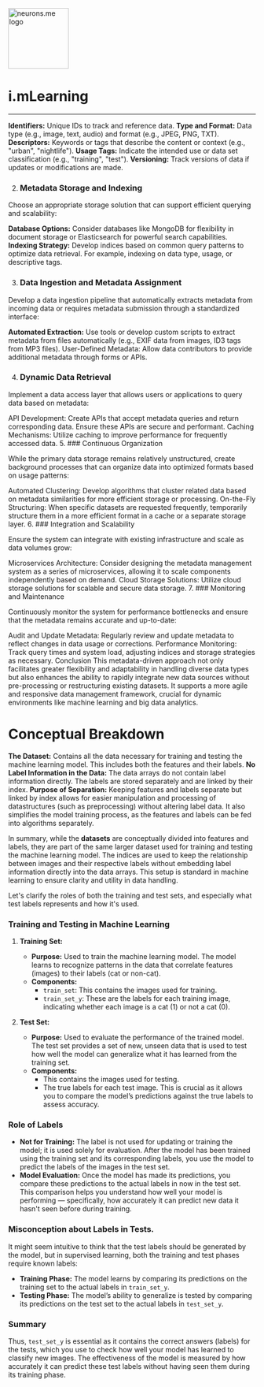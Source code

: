 <img src="https://suign.github.io/neurons.me/neurons_logo.png" alt="neurons.me logo" width="123" height="123" style="width123px; height:123px;">

# i.mLearning

-----------

**Identifiers:** Unique IDs to track and reference data.
**Type and Format:** Data type (e.g., image, text, audio) and format (e.g., JPEG, PNG, TXT).
**Descriptors:** Keywords or tags that describe the content or context (e.g., "urban", "nightlife").
**Usage Tags:** Indicate the intended use or data set classification (e.g., "training", "test").
**Versioning:** Track versions of data if updates or modifications are made.

2. ### **Metadata Storage and Indexing**

  Choose an appropriate storage solution that can support efficient querying and scalability:

**Database Options:** Consider databases like MongoDB for flexibility in document storage or Elasticsearch for powerful search capabilities.
**Indexing Strategy:** Develop indices based on common query patterns to optimize data retrieval. For example, indexing on data type, usage, or descriptive tags.

3. ### Data Ingestion and Metadata Assignment

  Develop a data ingestion pipeline that automatically extracts metadata from incoming data or requires metadata submission through a standardized interface:

**Automated Extraction:** Use tools or develop custom scripts to extract metadata from files automatically (e.g., EXIF data from images, ID3 tags from MP3 files).
User-Defined Metadata: Allow data contributors to provide additional metadata through forms or APIs.

4. ### Dynamic Data Retrieval

  Implement a data access layer that allows users or applications to query data based on metadata:

API Development: Create APIs that accept metadata queries and return corresponding data. Ensure these APIs are secure and performant.
Caching Mechanisms: Utilize caching to improve performance for frequently accessed data.
5. ### Continuous Organization

  While the primary data storage remains relatively unstructured, create background processes that can organize data into optimized formats based on usage patterns:

Automated Clustering: Develop algorithms that cluster related data based on metadata similarities for more efficient storage or processing.
On-the-Fly Structuring: When specific datasets are requested frequently, temporarily structure them in a more efficient format in a cache or a separate storage layer.
6. ### Integration and Scalability

  Ensure the system can integrate with existing infrastructure and scale as data volumes grow:

Microservices Architecture: Consider designing the metadata management system as a series of microservices, allowing it to scale components independently based on demand.
Cloud Storage Solutions: Utilize cloud storage solutions for scalable and secure data storage.
7. ### Monitoring and Maintenance

  Continuously monitor the system for performance bottlenecks and ensure that the metadata remains accurate and up-to-date:

Audit and Update Metadata: Regularly review and update metadata to reflect changes in data usage or corrections.
Performance Monitoring: Track query times and system load, adjusting indices and storage strategies as necessary.
Conclusion
This metadata-driven approach not only facilitates greater flexibility and adaptability in handling diverse data types but also enhances the ability to rapidly integrate new data sources without pre-processing or restructuring existing datasets. It supports a more agile and responsive data management framework, crucial for dynamic environments like machine learning and big data analytics.



# Conceptual Breakdown

**The Dataset:** Contains all the data necessary for training and testing the machine learning model. This includes both the features and their labels.
**No Label Information in the Data:** The data arrays do not contain label information directly. The labels are stored separately and are linked by their index.
**Purpose of Separation:** Keeping features and labels separate but linked by index allows for easier manipulation and processing of datastructures (such as preprocessing) without altering label data. It also simplifies the model training process, as the features and labels can be fed into algorithms separately.

In summary, while the **datasets** are conceptually divided into features and labels, they are part of the same larger dataset used for training and testing the machine learning model. The indices are used to keep the relationship between images and their respective labels without embedding label information directly into the data arrays. This setup is standard in machine learning to ensure clarity and utility in data handling.

Let's clarify the roles of both the training and test sets, and especially what test labels represents and how it's used.

### Training and Testing in Machine Learning

1. **Training Set:**
   - **Purpose:** Used to train the machine learning model. The model learns to recognize patterns in the data that correlate features (images) to their labels (cat or non-cat).
   - **Components:**
     - `train_set`: This contains the images used for training.
     - `train_set_y`: These are the labels for each training image, indicating whether each image is a cat (1) or not a cat (0).

2. **Test Set:**
   - **Purpose:** Used to evaluate the performance of the trained model. The test set provides a set of new, unseen data that is used to test how well the model can generalize what it has learned from the training set.
   - **Components:**
     -  This contains the images used for testing.
     - The true labels for each test image. This is crucial as it allows you to compare the model’s predictions against the true labels to assess accuracy.

### Role of Labels

- **Not for Training:** The label is not used for updating or training the model; it is used solely for evaluation. After the model has been trained using the training set and its corresponding labels, you use the model to predict the labels of the images in the test set.
- **Model Evaluation:** Once the model has made its predictions, you compare these predictions to the actual labels in now in the test set. This comparison helps you understand how well your model is performing — specifically, how accurately it can predict new data it hasn't seen before during training.

### Misconception about Labels in Tests.

It might seem intuitive to think that the test labels should be generated by the model, but in supervised learning, both the training and test phases require known labels:
- **Training Phase:** The model learns by comparing its predictions on the training set to the actual labels in `train_set_y`.
- **Testing Phase:** The model’s ability to generalize is tested by comparing its predictions on the test set to the actual labels in `test_set_y`.

### Summary

Thus, `test_set_y` is essential as it contains the correct answers (labels) for the tests, which you use to check how well your model has learned to classify new images. The effectiveness of the model is measured by how accurately it can predict these test labels without having seen them during its training phase.
